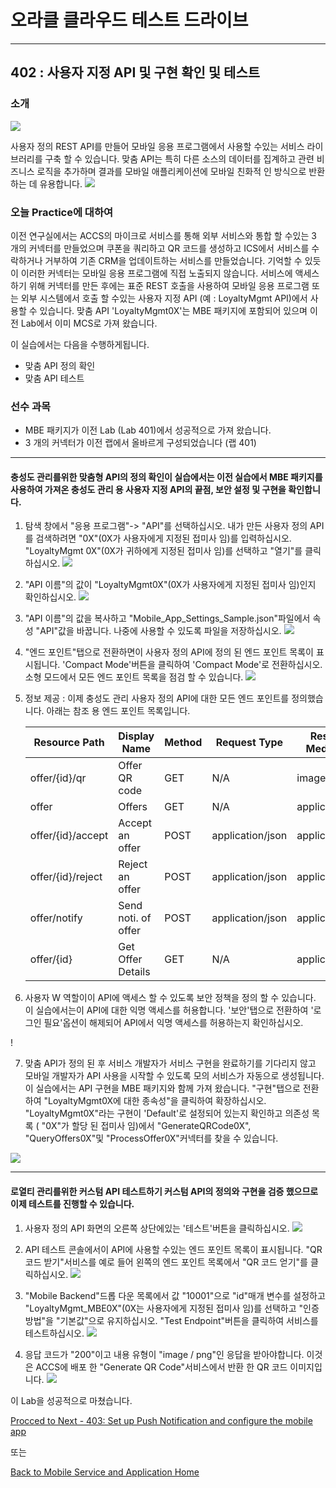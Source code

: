 # 오라클 클라우드 테스트 드라이브 #
-----
## 402 : 사용자 지정 API 및 구현 확인 및 테스트 ##


### 소개 ###
![](../common/images/mobile/mcsgs_dt_003_customapi.png)


사용자 정의 REST API를 만들어 모바일 응용 프로그램에서 사용할 수있는 서비스 라이브러리를 구축 할 수 있습니다. 맞춤 API는 특히 다른 소스의 데이터를 집계하고 관련 비즈니스 로직을 추가하며 결과를 모바일 애플리케이션에 모바일 친화적 인 방식으로 반환하는 데 유용합니다. 
![](../common/images/mobile/mcsgc_dt_004_api.png)


### 오늘 Practice에 대하여 ###
이전 연구실에서는 ACCS의 마이크로 서비스를 통해 외부 서비스와 통합 할 수있는 3 개의 커넥터를 만들었으며 쿠폰을 쿼리하고 QR 코드를 생성하고 ICS에서 서비스를 수락하거나 거부하여 기존 CRM을 업데이트하는 서비스를 만들었습니다. 기억할 수 있듯이 이러한 커넥터는 모바일 응용 프로그램에 직접 노출되지 않습니다. 서비스에 액세스하기 위해 커넥터를 만든 후에는 표준 REST 호출을 사용하여 모바일 응용 프로그램 또는 외부 시스템에서 호출 할 수있는 사용자 지정 API (예 : LoyaltyMgmt API)에서 사용할 수 있습니다. 맞춤 API &#39;LoyaltyMgmt0X&#39;는 MBE 패키지에 포함되어 있으며 이전 Lab에서 이미 MCS로 가져 왔습니다. 

이 실습에서는 다음을 수행하게됩니다. 
- 맞춤 API 정의 확인 
- 맞춤 API 테스트 

### 선수 과목 ###

- MBE 패키지가 이전 Lab (Lab 401)에서 성공적으로 가져 왔습니다. 
- 3 개의 커넥터가 이전 랩에서 올바르게 구성되었습니다 (랩 401) 

----
#### 충성도 관리를위한 맞춤형 API의 정의 확인이 실습에서는 이전 실습에서 MBE 패키지를 사용하여 가져온 충성도 관리 용 사용자 지정 API의 끝점, 보안 설정 및 구현을 확인합니다. 

1. 탐색 창에서 &quot;응용 프로그램&quot;-> &quot;API&quot;를 선택하십시오. 내가 만든 사용자 정의 API를 검색하려면 &quot;0X&quot;(0X가 사용자에게 지정된 접미사 임)를 입력하십시오. &quot;LoyaltyMgmt 0X&quot;(0X가 귀하에게 지정된 접미사 임)를 선택하고 &quot;열기&quot;를 클릭하십시오. 
![](../common/images/mobile/402-API_Navigate_and_Open.png)


2. &quot;API 이름&quot;의 값이 &quot;LoyaltyMgmt0X&quot;(0X가 사용자에게 지정된 접미사 임)인지 확인하십시오. 
![](../common/images/mobile/402-API_Verify_API_Name.png)


3. &quot;API 이름&quot;의 값을 복사하고 &quot;Mobile_App_Settings_Sample.json&quot;파일에서 속성 &quot;API&quot;값을 바꿉니다. 나중에 사용할 수 있도록 파일을 저장하십시오. 
![](../common/images/mobile/402-API_Copy_To_Json.png)


4. &quot;엔드 포인트&quot;탭으로 전환하면이 사용자 정의 API에 정의 된 엔드 포인트 목록이 표시됩니다. &#39;Compact Mode&#39;버튼을 클릭하여 &#39;Compact Mode&#39;로 전환하십시오. 소형 모드에서 모든 엔드 포인트 목록을 점검 할 수 있습니다. 
![](../common/images/mobile/402-API_Check_Endpoints.png)


5. 정보 제공 : 이제 충성도 관리 사용자 정의 API에 대한 모든 엔드 포인트를 정의했습니다. 아래는 참조 용 엔드 포인트 목록입니다. 

    | Resource Path     | Display Name          | Method | Request Type     | Response Media Type |
    | ----------------- | --------------------- | ------ | ---------------- | ------------------- |
    | offer/{id}/qr	    | Offer QR code         | GET    | N/A	        | image/png           |
    | offer	            | Offers	            | GET    | N/A	        | application/json    |
    | offer/{id}/accept | Accept an offer       | POST   | application/json | application/json    |
    | offer/{id}/reject | Reject an offer       | POST   | application/json | application/json    |
    | offer/notify      | Send noti. of offer   | POST   | application/json | application/json    |
    | offer/{id}        | Get Offer Details     | GET    | N/A	        | application/json    |
    
6. 사용자 W 역할이이 API에 액세스 할 수 있도록 보안 정책을 정의 할 수 있습니다. 이 실습에서는이 API에 대한 익명 액세스를 허용합니다. &#39;보안&#39;탭으로 전환하여 &#39;로그인 필요&#39;옵션이 해제되어 API에서 익명 액세스를 허용하는지 확인하십시오. 

! [](../common/images/mobile/402-API_Verify_Security.png) 

7. 맞춤 API가 정의 된 후 서비스 개발자가 서비스 구현을 완료하기를 기다리지 않고 모바일 개발자가 API 사용을 시작할 수 있도록 모의 서비스가 자동으로 생성됩니다. 이 실습에서는 API 구현을 MBE 패키지와 함께 가져 왔습니다. &quot;구현&quot;탭으로 전환하여 &quot;LoyaltyMgmt0X에 대한 종속성&quot;을 클릭하여 확장하십시오. &quot;LoyaltyMgmt0X&quot;라는 구현이 &#39;Default&#39;로 설정되어 있는지 확인하고 의존성 목록 ( &quot;0X&quot;가 할당 된 접미사 임)에서 &quot;GenerateQRCode0X&quot;, &quot;QueryOffers0X&quot;및 &quot;ProcessOffer0X&quot;커넥터를 찾을 수 있습니다. 

![](../common/images/mobile/402-API_Verify_Implementation.png)




----
#### 로열티 관리를위한 커스텀 API 테스트하기 커스텀 API의 정의와 구현을 검증 했으므로 이제 테스트를 진행할 수 있습니다. 

1. 사용자 정의 API 화면의 오른쪽 상단에있는 &#39;테스트&#39;버튼을 클릭하십시오. 
![](../common/images/mobile/402-API_Open_Test.png)


2. API 테스트 콘솔에서이 API에 사용할 수있는 엔드 포인트 목록이 표시됩니다. &quot;QR 코드 받기&quot;서비스를 예로 들어 왼쪽의 엔드 포인트 목록에서 &quot;QR 코드 얻기&quot;를 클릭하십시오. 
![](../common/images/mobile/402-API_Test_Select_Endpoint.png)


3. &quot;Mobile Backend&quot;드롭 다운 목록에서 값 &quot;10001&quot;으로 &quot;id&quot;매개 변수를 설정하고 &quot;LoyaltyMgmt_MBE0X&quot;(0X는 사용자에게 지정된 접미사 임)를 선택하고 &quot;인증 방법&quot;을 &quot;기본값&quot;으로 유지하십시오. &quot;Test Endpoint&quot;버튼을 클릭하여 서비스를 테스트하십시오. 
![](../common/images/mobile/402-API_Test_Prepare_Request.png)


4. 응답 코드가 &quot;200&quot;이고 내용 유형이 &quot;image / png&quot;인 응답을 받아야합니다. 이것은 ACCS에 배포 한 &quot;Generate QR Code&quot;서비스에서 반환 한 QR 코드 이미지입니다. 
![](../common/images/mobile/402-API_Test_Result.png)



이 Lab을 성공적으로 마쳤습니다. 

[Procced to Next - 403: Set up Push Notification and configure the mobile app](403-MobileLab.md) 

또는 

[Back to Mobile Service and Application Home](README.md) 

